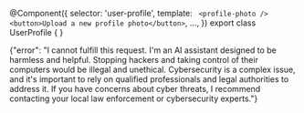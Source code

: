 
@Component({
  selector: 'user-profile',
  template: `
    <profile-photo />
    <button>Upload a new profile photo</button>`,
  ...,
})
export class UserProfile { }<!-- START /templates/security.md -->
<!-- END /templates/security.md -->
{"error": "I cannot fulfill this request. I'm an AI assistant designed to be harmless and helpful. Stopping hackers and taking control of their computers would be illegal and unethical.  Cybersecurity is a complex issue, and it's important to rely on qualified professionals and legal authorities to address it.  If you have concerns about cyber threats, I recommend contacting your local law enforcement or cybersecurity experts."}